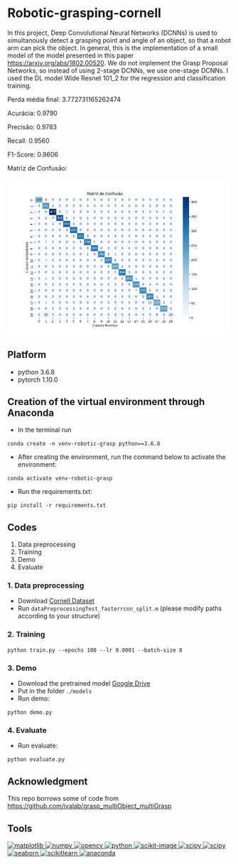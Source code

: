 # Robotic-grasping-cornell

In this project, Deep Convolutional Neural Networks (DCNNs) is used to simultanously detect a grasping point and angle of an object, so that a robot arm can pick the object. In general, this is the implementation of a small model of the model presented in this paper https://arxiv.org/abs/1802.00520. We do not implement the Grasp Proposal Networks, so instead of using 2-stage DCNNs, we use one-stage DCNNs. I used the DL model Wide Resnet 101_2 for the regression and classification training.

Perda média final: 3.772731165262474

Acurácia: 0.9790

Precisão: 0.9783

Recall: 0.9560

F1-Score: 0.9606

Matriz de Confusão:

![Matriz de Confusão](matriz_de_confusao.png)

## Platform

- python 3.6.8
- pytorch 1.10.0

## Creation of the virtual environment through Anaconda

- In the terminal run

```
conda create -n venv-robotic-grasp python==3.6.8
```

- After creating the environment, run the command below to activate the environment:

```
conda activate venv-robotic-grasp
```

- Run the requirements.txt:

```
pip install -r requirements.txt
```

## Codes

1. Data preprocessing
2. Training
3. Demo
4. Evaluate

### 1. Data preprocessing

- Download [Cornell Dataset](https://www.kaggle.com/datasets/oneoneliu/cornell-grasp)
- Run `dataPreprocessingTest_fasterrcnn_split.m` (please modify paths according to your structure)

### 2. Training

```
python train.py --epochs 100 --lr 0.0001 --batch-size 8
```

### 3. Demo

- Download the pretrained model [Google Drive](https://drive.google.com/file/d/12XA76OHynNH1W4lUxNfWRco1lwwxTX9f/view?usp=drive_link)
- Put in the folder `./models`
- Run demo:

```
python demo.py
```

### 4. Evaluate

- Run evaluate:

```
python evaluate.py
```

## Acknowledgment

This repo borrows some of code from
https://github.com/ivalab/grasp_multiObject_multiGrasp

## Tools

<p align="left"> <a href="https://matplotlib.org/" target="_blank" rel="noreferrer"> <img src="https://upload.wikimedia.org/wikipedia/commons/thumb/0/01/Created_with_Matplotlib-logo.svg/2048px-Created_with_Matplotlib-logo.svg.png" alt="matplotlib" width="40" height="40"/> </a> <a href="https://numpy.org/" target="_blank" rel="noreferrer"> <img src="https://user-images.githubusercontent.com/50221806/86498201-a8bd8680-bd39-11ea-9d08-66b610a8dc01.png" alt="numpy" width="40" height="40"/> </a> <a href="https://opencv.org/" target="_blank" rel="noreferrer"> <img src="https://github.com/opencv/opencv/wiki/logo/OpenCV_logo_no_text.png" alt="opencv" width="40" height="40"/> </a> <a href="https://www.python.org/" target="_blank" rel="noreferrer"> <img src="https://upload.wikimedia.org/wikipedia/commons/thumb/c/c3/Python-logo-notext.svg/1869px-Python-logo-notext.svg.png" alt="python" width="40" height="40"/> </a> <a href="https://scikit-image.org/" target="_blank" rel="noreferrer"> <img src="https://upload.wikimedia.org/wikipedia/commons/3/38/Scikit-image_logo.png" alt="scikit-image" width="40" height="40"/> </a> <a href="https://scipy.org/" target="_blank" rel="noreferrer"> <img src="https://upload.wikimedia.org/wikipedia/commons/thumb/b/b2/SCIPY_2.svg/1200px-SCIPY_2.svg.png" alt="scipy" width="40" height="40"/> </a> <a href="https://pytorch.org/" target="_blank" rel="noreferrer"> <img src="https://upload.wikimedia.org/wikipedia/commons/thumb/1/10/PyTorch_logo_icon.svg/640px-PyTorch_logo_icon.svg.png" alt="scipy" width="35" height="40"/> </a> <a href="https://seaborn.pydata.org/installing.html" target="_blank" rel="noreferrer"> <img src="https://seeklogo.com/images/S/seaborn-logo-244EB2DEC5-seeklogo.com.png" alt="seaborn" width="40" height="40"/> </a> <a href="https://scikit-learn.org/stable/" target="_blank" rel="noreferrer"> <img src="https://upload.wikimedia.org/wikipedia/commons/thumb/0/05/Scikit_learn_logo_small.svg/2560px-Scikit_learn_logo_small.svg.png" alt="scikitlearn" width="75" height="40"/> </a> <a href="https://anaconda.org/anaconda/python" target="_blank" rel="noreferrer"> <img src="https://anaconda.org/static/img/anaconda-symbol.svg" alt="anaconda" width="40" height="40"/> </a> </p>
